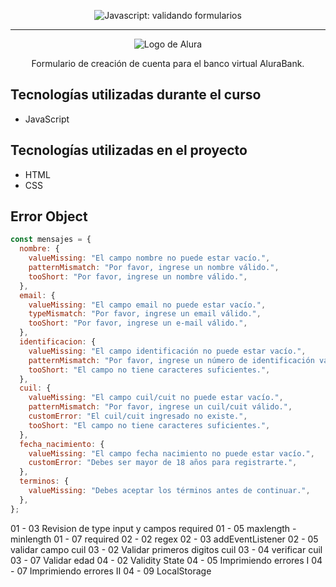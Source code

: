 <p align="center"> <img src="https://imgur.com/mIBmcEL.png" alt="Javascript: validando formularios"> </p>

<hr>

<p align="center"> <img src="https://github.com/MonicaHillman/aluraplay-requisicoes/blob/main/img/logo.png" alt="Logo de Alura"> </p>
<p align="center">Formulario de creación de cuenta para el banco virtual AluraBank.</p>

## Tecnologías utilizadas durante el curso
* JavaScript

## Tecnologías utilizadas en el proyecto
* HTML
* CSS

## Error Object

```js
const mensajes = {
  nombre: {
    valueMissing: "El campo nombre no puede estar vacío.",
    patternMismatch: "Por favor, ingrese un nombre válido.",
    tooShort: "Por favor, ingrese un nombre válido.",
  },
  email: {
    valueMissing: "El campo email no puede estar vacío.",
    typeMismatch: "Por favor, ingrese un email válido.",
    tooShort: "Por favor, ingrese un e-mail válido.",
  },
  identificacion: {
    valueMissing: "El campo identificación no puede estar vacío.",
    patternMismatch: "Por favor, ingrese un número de identificación válido.",
    tooShort: "El campo no tiene caracteres suficientes.",
  },
  cuil: {
    valueMissing: "El campo cuil/cuit no puede estar vacío.",
    patternMismatch: "Por favor, ingrese un cuil/cuit válido.",
    customError: "El cuil/cuit ingresado no existe.",
    tooShort: "El campo no tiene caracteres suficientes.",
  },
  fecha_nacimiento: {
    valueMissing: "El campo fecha nacimiento no puede estar vacío.",
    customError: "Debes ser mayor de 18 años para registrarte.",
  },
  terminos: {
    valueMissing: "Debes aceptar los términos antes de continuar.",
  },
};
```
01 - 03 Revision de type input y campos required
01 - 05 maxlength - minlength
01 - 07 required
02 - 02 regex
02 - 03 addEventListener
02 - 05 validar campo cuil
03 - 02 Validar primeros digitos cuil
03 - 04 verificar cuil
03 - 07 Validar edad
04 - 02 Validity State
04 - 05 Imprimiendo errores I
04 - 07 Imprimiendo errores II
04 - 09 LocalStorage
